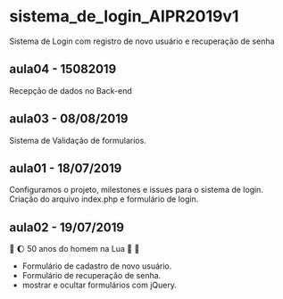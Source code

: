 # sistema_de_login_AIPR2019v1
Sistema de Login com registro de novo usuário e recuperação de senha

## aula04 - 15082019
Recepção de dados no Back-end


## aula03 - 08/08/2019
Sistema de Validação de formularios.

## aula01 - 18/07/2019
Configuramos o projeto, milestones e issues para o sistema de login.
Criação do arquivo index.php e formulário de login.

## aula02 - 19/07/2019 
:rocket: :moon: 50 anos do homem na Lua 🌝 🌚

* Formulário de cadastro de novo usuário.
* Formulário de recuperação de senha.
* mostrar e ocultar formulários com jQuery.
